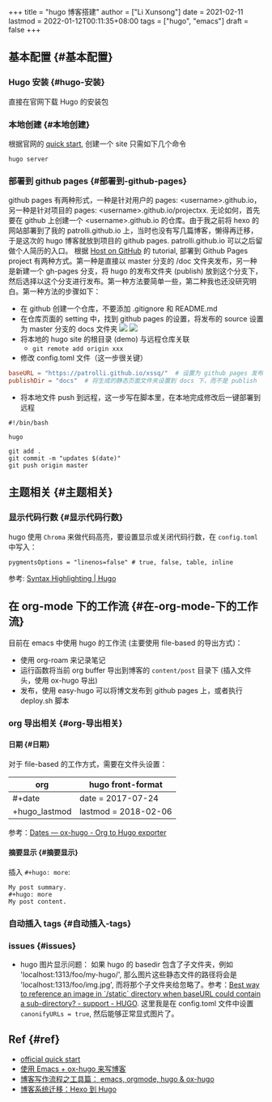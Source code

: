 +++
title = "hugo 博客搭建"
author = ["Li Xunsong"]
date = 2021-02-11
lastmod = 2022-01-12T00:11:35+08:00
tags = ["hugo", "emacs"]
draft = false
+++

## 基本配置 {#基本配置}


### Hugo 安装 {#hugo-安装}

直接在官网下载 Hugo 的安装包


### 本地创建 {#本地创建}

根据官网的 [quick start](https://gohugo.io/getting-started/quick-start/), 创建一个 site 只需如下几个命令

```shell
hugo server
```


### 部署到 github pages {#部署到-github-pages}

github pages 有两种形式，一种是针对用户的 pages: &lt;username&gt;.github.io，另一种是针对项目的 pages: &lt;username&gt;.github.io/projectxx. 无论如何，首先要在 github 上创建一个 &lt;username&gt;.github.io 的仓库。由于我之前将 hexo 的网站部署到了我的 patrolli.github.io 上，当时也没有写几篇博客，懒得再迁移，于是这次的 hugo 博客就放到项目的 github pages. patrolli.github.io 可以之后留做个人简历的入口。
根据 [Host on GitHub](https://gohugo.io/hosting-and-deployment/hosting-on-github/) 的 tutorial, 部署到 Github Pages project 有两种方式。第一种是直接以 master 分支的 /doc 文件夹发布，另一种是新建一个 gh-pages 分支，将 hugo 的发布文件夹 (publish) 放到这个分支下，然后选择以这个分支进行发布。第一种方法要简单一些，第二种我也还没研究明白。第一种方法的步骤如下：

-   在 github 创建一个仓库，不要添加 .gitignore 和 README.md
-   在仓库页面的 setting 中，找到 github pages 的设置，将发布的 source 设置为 master 分支的 docs 文件夹
    ![](/img/capture_2020_12_25_10_29_00.png)
    ![](/img/capture_2020_12_25_10_29_40.png)
-   将本地的 hugo site 的根目录 (demo) 与远程仓库关联
    -   `git remote add origin xxx`
-   修改 config.toml 文件（这一步很关键）

<!--listend-->

```toml
baseURL = "https://patrolli.github.io/xssq/"  # 设置为 github pages 发布的地址
publishDir = "docs"  # 将生成的静态页面文件夹设置到 docs 下，而不是 publish
```

-   将本地文件 push 到远程，这一步写在脚本里，在本地完成修改后一键部署到远程

<!--listend-->

```shell
#!/bin/bash

hugo

git add .
git commit -m "updates $(date)"
git push origin master
```


## 主题相关 {#主题相关}


### 显示代码行数 {#显示代码行数}

hugo 使用 `Chroma` 来做代码高亮，要设置显示或关闭代码行数，在 `config.toml` 中写入：

```text
pygmentsOptions = "linenos=false" # true, false, table, inline
```

参考: [Syntax Highlighting | Hugo](https://gohugo.io/content-management/syntax-highlighting/)


## 在 org-mode 下的工作流 {#在-org-mode-下的工作流}

目前在 emacs 中使用 hugo 的工作流 (主要使用 file-based 的导出方式)：

-   使用 org-roam 来记录笔记
-   运行函数将当前 org buffer 导出到博客的 `content/post` 目录下 (插入文件头，使用 ox-hugo 导出)
-   发布，使用 easy-hugo 可以将博文发布到 github pages 上，或者执行 deploy.sh 脚本


### org 导出相关 {#org-导出相关}


#### 日期 {#日期}

对于 file-based 的工作方式，需要在文件头设置：

| org           | hugo front-format    |
|---------------|----------------------|
| #+date        | date = 2017-07-24    |
| +hugo_lastmod | lastmod = 2018-02-06 |

参考：[Dates — ox-hugo - Org to Hugo exporter](https://ox-hugo.scripter.co/doc/dates/)


#### 摘要显示 {#摘要显示}

插入 `#+hugo: more`:

```text
My post summary.
#+hugo: more
My post content.
```


### 自动插入 tags {#自动插入-tags}


### issues {#issues}

-   hugo 图片显示问题：
    如果 hugo 的 basedir 包含了子文件夹，例如 'localhost:1313/foo/my-hugo/', 那么图片这些静态文件的路径将会是 'localhost:1313/foo/img.jpg', 而将那个子文件夹给忽略了。参考：[Best way to reference an image in \`/static\` directory when baseURL could contain a sub-directory? - support - HUGO](https://discourse.gohugo.io/t/best-way-to-reference-an-image-in-static-directory-when-baseurl-could-contain-a-sub-directory/15461). 这里我是在 config.toml 文件中设置 `canonifyURLs = true`, 然后能够正常显式图片了。


## Ref {#ref}

-   [official quick start](https://gohugo.io/getting-started/quick-start/)
-   [使用 Emacs + ox-hugo 来写博客](http://blog.jiayuanzhang.com/post/blog-with-ox-hugo/)
-   [博客写作流程之工具篇： emacs, orgmode, hugo &amp; ox-hugo](https://www.xianmin.org/post/ox-hugo/)
-   [博客系统迁移：Hexo 到 Hugo](https://liujiacai.net/blog/2020/12/05/hexo-to-hugo/)